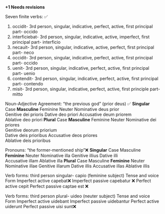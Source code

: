 **+1 Needs revisions**

Seven finite verbs:  ✅
1. occidit- 3rd person, singular, indicative, perfect, active, first principal part- occido
2. interficiebat- 3rd person, singular, indicative, active, imperfect, first principal part- interficio 
3. necauit- 3rd person, singular, indicative, active, perfect, first principal part- neco
4. occidit- 3rd person, singular, indicative, perfect, active, first principal part- occido
5. uenit- 3rd person, singular, indicative, perfect, active, first principal part- uenio 
6. contendit- 3rd person, singular, indicative, perfect, active, first principal part- contendo 
7. misit- 3rd person, singular, indicative, perfect, active, first principle part- mitto 

Noun-Adjective Agreement: “the previous god” (prior deus) ✅
**Singular**
Case         	**Masculine**     	Feminine	      Neuter
Nominative	   deus prior  	 
Genitive	 	   dei prioris
Dative	 	 	   deo priori
Accusative	 	 deum priorem	 
Ablative	 	 	 deo priori
**Plural**
Case        	**Masculine**	      Feminine	      Neuter
Nominative	   dei priores 	 	 
Genitive	 	 	 deorum priorium  
Dative	 	 	   deis prioribus
Accusative	 	 deos priores  	 
Ablative	 	 	 deis prioribus   

Pronouns: “the former-mentioned ship”❌
**Singular**
Case	          Masculine        **Feminine**	      Neuter
Nominative	 	 	                    illa
Genitive	 	 	                      illius
Dative	 	 	                        illi  
Accusative	 	 	                    illam
Ablative	 	 	                      illa
**Plural**
Case	          Masculine	        **Feminine**	      Neuter
Nominative	 	 	                    illae
Genitive	 	 	                      illarum
Dative	 	 	                        illis
Accusative	 	 	                    illas
Ablative	 	 	                      illis 

Verb forms: third person singular- capio (feminine subject) 
Tense and voice           	Form
Imperfect active	         capebat❌
Imperfect passive	        capebatur ❌
Perfect active	            cepit
Perfect passive	          captae est ❌

Verb forms: third person plural- uideo (neuter subject)
Tense and voice	            Form
Imperfect active	        uidebant
Imperfect passive	       uidebantur 
Perfect active	          uiderunt
Perfect passive	         uisi sunt❌
